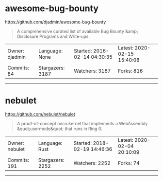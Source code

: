 # awesome-bug-bounty

https://github.com/djadmin/awesome-bug-bounty
<blockquote>
A comprehensive curated list of available Bug Bounty &amp;amp; Disclosure Programs and Write-ups.
</blockquote>

<table>
<tr><td>Owner: djadmin</td>
    <td>Language: None</td>
    <td>Started: 2016-02-14 04:30:35</td>
    <td>Latest: 2020-02-15 15:40:08</td></tr>
<tr><td>Commits: 84</td>
    <td>Stargazers: 3187</td>
    <td>Watchers: 3187</td>
    <td>Forks: 816</td></tr>
</table>

---

# nebulet

https://github.com/nebulet/nebulet
<blockquote>
A proof-of-concept microkernel that implements a WebAssembly &amp;quot;usermode&amp;quot; that runs in Ring 0.
</blockquote>

<table>
<tr><td>Owner: nebulet</td>
    <td>Language: Rust</td>
    <td>Started: 2018-02-19 14:46:36</td>
    <td>Latest: 2020-02-04 20:10:09</td></tr>
<tr><td>Commits: 191</td>
    <td>Stargazers: 2252</td>
    <td>Watchers: 2252</td>
    <td>Forks: 74</td></tr>
</table>

---

